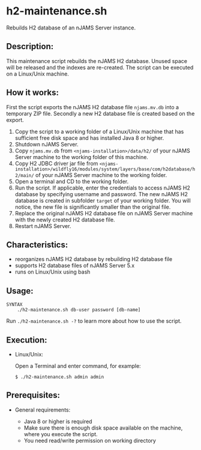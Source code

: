 # h2-maintenance.sh
Rebuilds H2 database of an nJAMS Server instance.

## Description:

This maintenance script rebuilds the nJAMS H2 database. Unused space will be released and the indexes are re-created. The script can be executed on a Linux/Unix machine.

## How it works:

First the script exports the nJAMS H2 database file `njams.mv.db` into a temporary ZIP file. Secondly a new H2 database file is created based on the export.

  1. Copy the script to a working folder of a Linux/Unix machine that has sufficient free disk space and has installed Java 8 or higher.
  2. Shutdown nJAMS Server.
  3. Copy `njams.mv.db` from `<njams-installation>/data/h2/` of your nJAMS Server machine to the working folder of this machine.
  4. Copy H2 JDBC driver jar file from `<njams-installation>/wildfly16/modules/system/layers/base/com/h2database/h2/main/` of your nJAMS Server machine to the working folder.
  5. Open a terminal and CD to the working folder.
  6. Run the script. If applicable, enter the credentials to access nJAMS H2 database by specifying username and password. The new nJAMS H2 database is created in subfolder `target` of your working folder. You will notice, the new file is significantly smaller than the original file.
  7. Replace the original nJAMS H2 database file on nJAMS Server machine with the newly created H2 database file.
  8. Restart nJAMS Server.

## Characteristics:

* reorganizes nJAMS H2 database by rebuilding H2 database file
* supports H2 database files of nJAMS Server 5.x
* runs on Linux/Unix using bash

## Usage:

```
SYNTAX
    ./h2-maintenance.sh db-user password [db-name]
```

Run `./h2-maintenance.sh -?` to learn more about how to use the script. 

## Execution:

* Linux/Unix:

  Open a Terminal and enter command, for example:

  ```
  $ ./h2-maintenance.sh admin admin
  ```

## Prerequisites:

* General requirements:

  - Java 8 or higher is required
  - Make sure there is enough disk space available on the machine, where you execute the script. 
  - You need read/write permission on working directory
